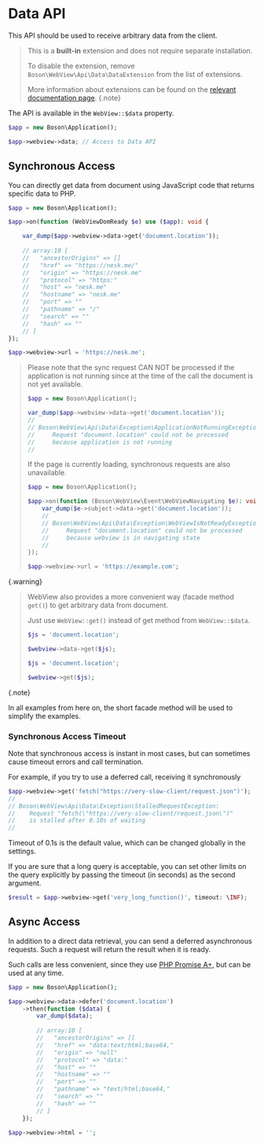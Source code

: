 # Data API

This API should be used to receive arbitrary data from the client.

> This is a **built-in** extension and does not require separate installation.
>
> To disable the extension, remove `Boson\WebView\Api\Data\DataExtension`
> from the list of extensions.
>
> More information about extensions can be found on the [relevant documentation
> page](../05.webview/webview-extensions.md).
{.note}

The API is available in the `WebView::$data` property.

```php
$app = new Boson\Application();

$app->webview->data; // Access to Data API
```


## Synchronous Access

You can directly get data from document using JavaScript code 
that returns specific data to PHP.

```php
$app = new Boson\Application();

$app->on(function (WebViewDomReady $e) use ($app): void {

    var_dump($app->webview->data->get('document.location')); 
    
    // array:10 [
    //   "ancestorOrigins" => []
    //   "href" => "https://nesk.me/"
    //   "origin" => "https://nesk.me"
    //   "protocol" => "https:"
    //   "host" => "nesk.me"
    //   "hostname" => "nesk.me"
    //   "port" => ""
    //   "pathname" => "/"
    //   "search" => ""
    //   "hash" => ""
    // ]
});

$app->webview->url = 'https://nesk.me';
```


> Please note that the sync request CAN NOT be processed if the
> application is not running since at the time of the call the document 
> is not yet available.
> 
> ```php
> $app = new Boson\Application();
> 
> var_dump($app->webview->data->get('document.location'));
> //
> // Boson\WebView\Api\Data\Exception\ApplicationNotRunningException: 
> //     Request "document.location" could not be processed
> //     because application is not running
> //
> ```
> 
> If the page is currently loading, synchronous requests are also unavailable.
> 
> ```php
> $app = new Boson\Application();
> 
> $app->on(function (Boson\WebView\Event\WebViewNavigating $e): void {
>     var_dump($e->subject->data->get('document.location'));
>     //
>     // Boson\WebView\Api\Data\Exception\WebViewIsNotReadyException:
>     //     Request "document.location" could not be processed
>     //     because webview is in navigating state
>     //
> });
> 
> $app->webview->url = 'https://example.com';
> ```
{.warning}

> WebView also provides a more convenient way (facade method `get()`) 
> to get arbitrary data from document.
> 
> Just use `WebView::get()` instead of get method
> from `WebView::$data`.
>
> ```php
> $js = 'document.location';
> 
> $webview->data->get($js);
> ```
> 
> ```php
> $js = 'document.location';
>
> $webview->get($js);
> ```
{.note}

In all examples from here on, the short facade method will
be used to simplify the examples.

### Synchronous Access Timeout

Note that synchronous access is instant in most cases, but can sometimes 
cause timeout errors and call termination.

For example, if you try to use a deferred call, receiving it synchronously
```php
$app->webview->get('fetch("https://very-slow-client/request.json")');
//
// Boson\WebView\Api\Data\Exception\StalledRequestException: 
//    Request "fetch(\"https://very-slow-client/request.json\")" 
//    is stalled after 0.10s of waiting
//
```

Timeout of 0.1s is the default value, which can be changed 
globally in the settings.

If you are sure that a long query is acceptable, you can set other limits 
on the query explicitly by passing the timeout (in seconds) as the 
second argument.

```php
$result = $app->webview->get('very_long_function()', timeout: \INF);
```

## Async Access

In addition to a direct data retrieval, you can send a deferred 
asynchronous requests. Such a request will return the result 
when it is ready.

Such calls are less convenient, since they use 
[PHP Promise A+](https://promisesaplus.com/), but can be used at any time.

```php
$app = new Boson\Application();

$app->webview->data->defer('document.location')
    ->then(function ($data) {
        var_dump($data);
        
        // array:10 [
        //   "ancestorOrigins" => []
        //   "href" => "data:text/html;base64,"
        //   "origin" => "null"
        //   "protocol" => "data:"
        //   "host" => ""
        //   "hostname" => ""
        //   "port" => ""
        //   "pathname" => "text/html;base64,"
        //   "search" => ""
        //   "hash" => ""
        // ]
    });

$app->webview->html = '';
```